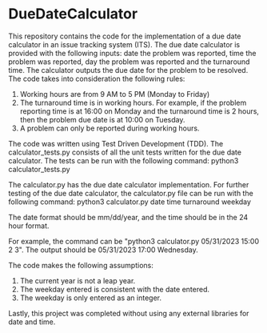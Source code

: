 # DueDateCalculator

This repository contains the code for the implementation of a due date calculator in an issue tracking system (ITS). The due date calculator is provided with the following inputs: date the problem was reported, time the problem was reported, day the problem was reported and the turnaround time. The calculator outputs the due date for the problem to be resolved. The code takes into consideration the following rules: 

 1. Working hours are from 9 AM to 5 PM (Monday to Friday)
 2. The turnaround time is in working hours. For example, if the problem reporting time is at 16:00 on Monday and the turnaround time is 2 hours, then the problem due date is at 10:00 on Tuesday.  
 3. A problem can only be reported during working hours.

The code was written using Test Driven Development (TDD). The calculator_tests.py consists of all the unit tests written for the due date calculator. The tests can be run with the following command: python3 calculator_tests.py

The calculator.py has the due date calculator implementation. For further testing of the due date calculator, the calculator.py file can be run with the following command: python3 calculator.py date time turnaround weekday

The date format should be mm/dd/year, and the time should be in the 24 hour format.

For example, the command can be "python3 calculator.py 05/31/2023 15:00 2 3". The output should be 05/31/2023 17:00 Wednesday. 

The code makes the following assumptions:
1. The current year is not a leap year.
2. The weekday entered is consistent with the date entered.
3. The weekday is only entered as an integer.

Lastly, this project was completed without using any external libraries for date and time.

